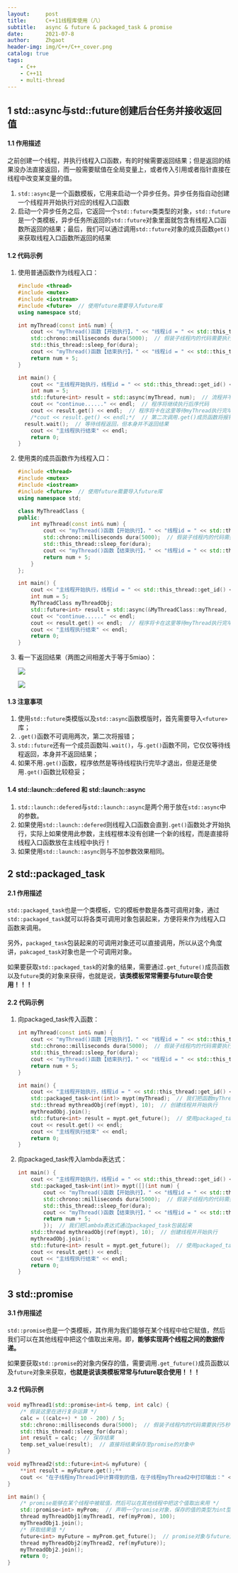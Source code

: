 ```yaml
---
layout:     post
title:      C++11线程库使用（八）
subtitle:   async & future & packaged_task & promise
date:       2021-07-8
author:     Zhgaot
header-img: img/C++/C++_cover.png
catalog: true
tags:
    - C++
    - C++11
    - multi-thread
---
```


## 1  std::async与std::future创建后台任务并接收返回值

#### 1.1  作用描述

之前创建一个线程，并执行线程入口函数，有的时候需要返回结果；但是返回的结果没办法直接返回，而一般需要赋值在全局变量上，或者传入引用或者指针直接在线程中改变某变量的值。

1. `std::async`是一个函数模板，它用来启动一个异步任务。异步任务指自动创建一个线程并开始执行对应的线程入口函数
2. 启动一个异步任务之后，它返回一个`std::future`类类型的对象，`std::future`是一个类模板，异步任务所返回的`std::future`对象里面就包含有线程入口函数所返回的结果；最后，我们可以通过调用`std::future`对象的成员函数`get()`来获取线程入口函数所返回的结果

#### 1.2  代码示例

1. 使用普通函数作为线程入口：

    ```cpp
    #include <thread>
    #include <mutex>
    #include <iostream>
    #include <future>  // 使用future需要导入future库
    using namespace std;

    int myThread(const int& num) {
    	cout << "myThread()函数【开始执行】，" << "线程id = " << std::this_thread::get_id() << endl;  // 打印子线程id
    	std::chrono::milliseconds dura(5000);  // 假装子线程内的代码需要执行5秒
    	std::this_thread::sleep_for(dura);
    	cout << "myThread()函数【结束执行】，" << "线程id = " << std::this_thread::get_id() << endl;  // 打印子线程id
    	return num + 5;
    }

    int main() {
    	cout << "主线程开始执行，线程id = " << std::this_thread::get_id() << endl;
    	int num = 5;
    	std::future<int> result = std::async(myThread, num);  // 流程并不会卡在这里！！！
    	cout << "continue......" << endl;  // 程序将继续执行后序代码
    	cout << result.get() << endl;  // 程序将卡在这里等待myThread执行完毕，直到拿到结果，因此一定要保证子线程必须返回值，否则将永远卡死在这里
    	/*cout << result.get() << endl;*/  // 第二次调用.get()成员函数将报错
      result.wait();  // 等待线程返回，但本身并不返回结果
    	cout << "主线程执行结束" << endl;
    	return 0;
    }
    ```

2. 使用类的成员函数作为线程入口：

    ```cpp
    #include <thread>
    #include <mutex>
    #include <iostream>
    #include <future>  // 使用future需要导入future库
    using namespace std;

    class MyThreadClass {
    public:
    	int myThread(const int& num) {
    		cout << "myThread()函数【开始执行】，" << "线程id = " << std::this_thread::get_id() << endl;  // 打印子线程id
    		std::chrono::milliseconds dura(5000);  // 假装子线程内的代码需要执行5秒
    		std::this_thread::sleep_for(dura);
    		cout << "myThread()函数【结束执行】，" << "线程id = " << std::this_thread::get_id() << endl;  // 打印子线程id
    		return num + 5;
    	}
    };

    int main() {
    	cout << "主线程开始执行，线程id = " << std::this_thread::get_id() << endl;
    	int num = 5;
    	MyThreadClass myThreadObj;
    	std::future<int> result = std::async(&MyThreadClass::myThread, ref(myThreadObj), num);  // 流程并不会卡在这里！！！
    	cout << "continue......" << endl;
    	cout << result.get() << endl;  // 程序将卡在这里等待myThread执行完毕，直到拿到结果，因此一定要保证子线程必须返回值，否则将永远卡死在这里
    	cout << "主线程执行结束" << endl;
    	return 0;
    }
    ```

3. 看一下返回结果（两图之间相差大于等于5miao）：

    ![](https://raw.githubusercontent.com/Zhgaot/Zhgaot.github.io/master/img/C++/multi-thread/8_0.png)

    ![](https://raw.githubusercontent.com/Zhgaot/Zhgaot.github.io/master/img/C++/multi-thread/8_1.png)

#### 1.3  注意事项

1. 使用`std::future`类模版以及`std::async`函数模版时，首先需要导入`<future>`库；
2. `.get()`函数不可调用两次，第二次将报错；
3. `std::future`还有一个成员函数叫`.wait()`，与`.get()`函数不同，它仅仅等待线程返回，本身并不返回结果；
4. 如果不用`.get()`函数，程序依然是等待线程执行完毕才退出，但是还是使用`.get()`函数比较稳妥；

#### 1.4  std::launch::defered 和 std::launch::async

1. `std::launch::defered`与`std::launch::async`是两个用于放在`std::async`中的参数。
2. 如果使用`std::launch::defered`则线程入口函数会直到`.get()`函数处才开始执行，实际上如果使用此参数，主线程根本没有创建一个新的线程，而是直接将线程入口函数放在主线程中执行！
3. 如果使用`std::launch::async`则与不加参数效果相同。

## 2  std::packaged_task

#### 2.1  作用描述

`std::packaged_task`也是一个类模板，它的模板参数是各类可调用对象，通过`std::packaged_task`就可以将各类可调用对象包装起来，方便将来作为线程入口函数来调用。

另外，`packaged_task`包装起来的可调用对象还可以直接调用，所以从这个角度讲，`pakcaged_task`对象也是一个可调用对象。

如果要获取`std::packaged_task`的对象的结果，需要通过`.get_future()`成员函数以及`future`类的对象来获得，也就是说，**该类模板常常需要与future联合使用！！！**

#### 2.2  代码示例

1. 向packaged_task传入函数：

    ```cpp
    int myThread(const int& num) {
    	cout << "myThread()函数【开始执行】，" << "线程id = " << std::this_thread::get_id() << endl;  // 打印子线程id
    	std::chrono::milliseconds dura(5000);  // 假装子线程内的代码需要执行5秒
    	std::this_thread::sleep_for(dura);
    	cout << "myThread()函数【结束执行】，" << "线程id = " << std::this_thread::get_id() << endl;  // 打印子线程id
    	return num + 5;
    }

    int main() {
    	cout << "主线程开始执行，线程id = " << std::this_thread::get_id() << endl;
    	std::packaged_task<int(int)> mypt(myThread);  // 我们把函数myThread通过packaged_task包装起来
    	std::thread mythreadObj(ref(mypt), 10);  // 创建线程并开始执行
    	mythreadObj.join();
    	std::future<int> result = mypt.get_future();  // 使用packaged_task包装后就有了get_future()接口，即可以获得future对象
    	cout << result.get() << endl;
    	cout << "主线程执行结束" << endl;
    	return 0;
    }
    ```

2. 向packaged_task传入lambda表达式：

    ```cpp
    int main() {
    	cout << "主线程开始执行，线程id = " << std::this_thread::get_id() << endl;
    	std::packaged_task<int(int)> mypt([](int num) {
    		cout << "myThread()函数【开始执行】，" << "线程id = " << std::this_thread::get_id() << endl;  // 打印子线程id
    		std::chrono::milliseconds dura(5000);  // 假装子线程内的代码需要执行5秒
    		std::this_thread::sleep_for(dura);
    		cout << "myThread()函数【结束执行】，" << "线程id = " << std::this_thread::get_id() << endl;  // 打印子线程id
    		return num + 5;
    		});  // 我们把lambda表达式通过packaged_task包装起来
    	std::thread mythreadObj(ref(mypt), 10);  // 创建线程并开始执行
    	mythreadObj.join();
    	std::future<int> result = mypt.get_future();  // 使用packaged_task包装后就有了get_future()接口，即可以获得future对象
    	cout << result.get() << endl;
    	cout << "主线程执行结束" << endl;
    	return 0;
    }
    ```

## 3  std::promise

#### 3.1  作用描述

`std::promise`也是一个类模板，其作用为我们能够在某个线程中给它赋值，然后我们可以在其他线程中把这个值取出来用。即，**能够实现两个线程之间的数据传递。**

如果要获取`std::promise`的对象内保存的值，需要调用`.get_future()`成员函数以及`future`对象来获取，**也就是说该类模板常常与future联合使用！！！**

#### 3.2  代码示例

```cpp
void myThread1(std::promise<int>& temp, int calc) {
	/* 假装这里在进行复杂运算 */
	calc = ((calc++) * 10 - 200) / 5;
	std::chrono::milliseconds dura(5000);  // 假装子线程内的代码需要执行5秒
	std::this_thread::sleep_for(dura);
	int result = calc;  // 保存结果
	temp.set_value(result);  // 直接将结果保存至promise的对象中
}

void myThread2(std::future<int>& myFuture) {
	**int result = myFuture.get();**
	cout << "在子线程myThread1中计算得到的值，在子线程myThread2中打印输出：" << result << endl;
}

int main() {
	/* promise能够在某个线程中被赋值，然后可以在其他线程中把这个值取出来用 */
	std::promise<int> myProm;  // 声明一个promise对象，保存的值的类型为int型
	thread myThreadObj1(myThread1, ref(myProm), 100);
	myThreadObj1.join();
	/* 获取结果值 */
	future<int> myFuture = myProm.get_future();  // promise对象与future对象绑定，可以获取线程的返回值
	thread myThreadObj2(myThread2, ref(myFuture));
	myThreadObj2.join();
	return 0;
}
```